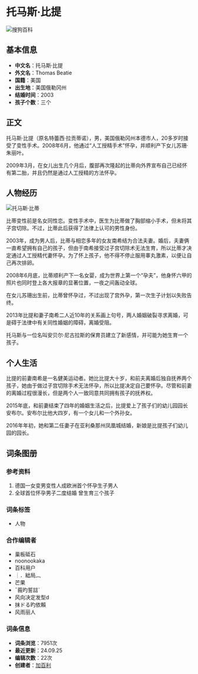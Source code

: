 # 托马斯·比提

![搜狗百科](https://search.sogoucdn.com/baike/common/logo.2e6e7ec0.svg)

## 基本信息

- **中文名**：托马斯·比提
- **外文名**：Thomas Beatie
- **国籍**：美国
- **出生地**：美国俄勒冈州
- **结婚时间**：2003
- **孩子个数**：三个

## 正文

托马斯·比提（原名特蕾西·拉贡蒂诺），男，美国俄勒冈州本德市人，20多岁时接受了变性手术。2008年6月，他通过“人工授精手术”怀孕，并顺利产下女儿苏珊·朱丽叶。

2009年3月，在女儿出生几个月后，腹部再次隆起的比蒂向外界宣布自己已经怀有第二胎，并且仍然是通过人工授精的方法怀孕。

## 人物经历

![托马斯·比蒂](https://pic.baike.soso.com/ugc/baikepic2/16230/20160806020027-629837494.jpg)

比蒂变性前是名女同性恋。变性手术中，医生为比蒂做了胸部缩小手术，但未将其子宫切除。不过，比蒂此后获得了法律上认可的男性身份。

2003年，成为男人后，比蒂与相恋多年的女友南希结为合法夫妻。婚后，夫妻俩一直希望拥有自己的孩子，但由于南希接受过子宫切除术无法生育，所以比蒂才决定通过人工授精代妻怀孕。为了怀上孩子，他不得不停止服用睾丸激素，以便让自己再次排卵。

2008年6月底，比蒂顺利产下一名女婴，成为世界上第一个“孕夫”，他身怀六甲的照片也同时登上各大报章的显著位置，一夜之间轰动全球。

在女儿苏珊出生前，比蒂曾怀孕过，不过出现了宫外孕，第一次生子计划以失败告终。

2013年比提和妻子南希二人近10年的关系画上句号，两人婚姻破裂寻求离婚，可是碍于法律中有关同性婚姻的障碍，离婚受阻。 

托马斯与一位名叫安贝尔·尼古拉斯的保育员建立了新感情，并可能为她生育一个孩子。

## 个人生活

比提的前妻南希是一名健美运动者。她比比提大十岁，和前夫离婚后独自抚养两个孩子，她由于做过子宫切除手术无法怀孕，所以比提决定自己要怀孕。尽管和前妻的离婚过程很漫长，但是两个人一致同意共同拥有孩子的抚养权。

2015年底，和前妻结束了四年的婚姻生活之后，比提爱上了孩子们的幼儿园园长安布尔。安布尔比他大四岁，有一个女儿和一个外孙女。

2016年年初，她和第二任妻子在亚利桑那州凤凰城结婚，新娘是比提孩子们幼儿园的园长。

## 词条图册

### 参考资料

1. 德国一女变男变性人成欧洲首个怀孕生子男人
2. 全球首位怀孕男子二度结婚 曾生育三个孩子

### 词条标签

- 人物

### 合作编辑者

- 巢板砥石
- noonookaka
- 百科用户
- ┊．絀局︷
- 芒果
- ˉ莪旳誓誩ˋ
- 风向决定发型d
- 抹ドる旳依賴
- 风雨丽人

### 词条信息

- **词条浏览**：7951次
- **最近更新**：24.09.25
- **编辑次数**：22次
- **创建者**：[加百利](usercenter/home.v?uid=u_753cca033a1d0cddbbea18b104be7ca3 "加百利")
<!-- tcd_original_link https://baike.sogou.com/v157214889.htm -->
